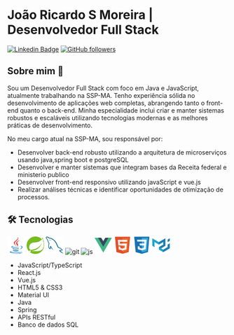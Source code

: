 # João Ricardo S Moreira | Desenvolvedor Full Stack

[![Linkedin Badge](https://img.shields.io/badge/-LinkedIn-blue?style=flat-square&logo=Linkedin&logoColor=white&link=https://www.linkedin.com/in/jo%C3%A3o-moreira-245a50250/)](https://www.linkedin.com/in/jo%C3%A3o-moreira-245a50250/)
[![GitHub followers](https://img.shields.io/github/followers/lviegas21?label=Follow&style=social)](https://github.com/JoaoRicardoMoreira)

## Sobre mim 🚀

Sou um Desenvolvedor Full Stack com foco em Java e JavaScript, atualmente trabalhando na SSP-MA. Tenho experiência sólida no desenvolvimento de aplicações web completas, abrangendo tanto o front-end quanto o back-end. Minha especialidade inclui criar e manter sistemas robustos e escaláveis utilizando tecnologias modernas e as melhores práticas de desenvolvimento.

No meu cargo atual na SSP-MA, sou responsável por:
- Desenvolver back-end robusto utilizando a arquitetura de microserviços usando java,spring boot e postgreSQL 
- Desenvolver e manter sistemas que integram bases da Receita federal e ministerio publico
- Desenvolver front-end responsivo utilizando javaScript e vue.js 
- Realizar análises técnicas e identificar oportunidades de otimização de processos.

## 🛠️ Tecnologias
<p align="left">
  <img src="https://raw.githubusercontent.com/devicons/devicon/master/icons/java/java-original.svg" alt="java" width="40" height="40"/>
  <img src="https://raw.githubusercontent.com/devicons/devicon/master/icons/spring/spring-original.svg" alt="spring" width="40" height="40"/>
  <img src="https://raw.githubusercontent.com/devicons/devicon/master/icons/mysql/mysql-original.svg" alt="mysql" width="40" height="40"/>
  <img src="https://raw.githubusercontent.com/jmnote/z-icons/master/svg/git.svg" alt ="git" width="40" height="40"/>
  <img src="https://raw.githubusercontent.com/jmnote/z-icons/master/svg/javascript.svg" alt ="js" width="40" height="40"/>
  <img src="https://raw.githubusercontent.com/devicons/devicon/master/icons/vuejs/vuejs-original.svg" alt="vue" width="40" height="40"/>
  <img src="https://raw.githubusercontent.com/devicons/devicon/master/icons/html5/html5-original.svg" alt="html5" width="40" height="40"/>
  <img src="https://raw.githubusercontent.com/devicons/devicon/master/icons/css3/css3-original.svg" alt="css3" width="40" height="40"/>
  <img src="https://raw.githubusercontent.com/devicons/devicon/master/icons/materialui/materialui-original.svg" alt="materialui" width="40" height="40"/>
  </p>

- JavaScript/TypeScript
- React.js
- Vue.js
- HTML5 & CSS3
- Material UI
- Java
- Spring
- APIs RESTful
- Banco de dados SQL